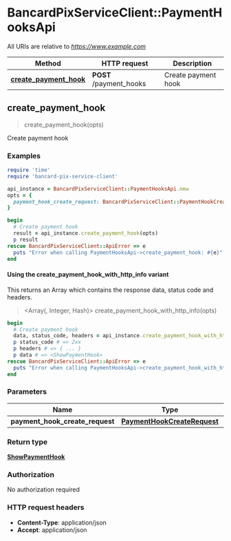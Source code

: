 # BancardPixServiceClient::PaymentHooksApi

All URIs are relative to *https://www.example.com*

| Method | HTTP request | Description |
| ------ | ------------ | ----------- |
| [**create_payment_hook**](PaymentHooksApi.md#create_payment_hook) | **POST** /payment_hooks | Create payment hook |


## create_payment_hook

> <ShowPaymentHook> create_payment_hook(opts)

Create payment hook

### Examples

```ruby
require 'time'
require 'bancard-pix-service-client'

api_instance = BancardPixServiceClient::PaymentHooksApi.new
opts = {
  payment_hook_create_request: BancardPixServiceClient::PaymentHookCreateRequest.new({payment_hook: BancardPixServiceClient::PaymentHookCreateRequestPaymentHook.new({usd_amount_cents: 37, buyer_cpf: 'buyer_cpf_example', buyer_email: 'buyer_email_example', buyer_cellphone: 'buyer_cellphone_example', cashier_user_id: 37, commerce_id: 37})}) # PaymentHookCreateRequest | 
}

begin
  # Create payment hook
  result = api_instance.create_payment_hook(opts)
  p result
rescue BancardPixServiceClient::ApiError => e
  puts "Error when calling PaymentHooksApi->create_payment_hook: #{e}"
end
```

#### Using the create_payment_hook_with_http_info variant

This returns an Array which contains the response data, status code and headers.

> <Array(<ShowPaymentHook>, Integer, Hash)> create_payment_hook_with_http_info(opts)

```ruby
begin
  # Create payment hook
  data, status_code, headers = api_instance.create_payment_hook_with_http_info(opts)
  p status_code # => 2xx
  p headers # => { ... }
  p data # => <ShowPaymentHook>
rescue BancardPixServiceClient::ApiError => e
  puts "Error when calling PaymentHooksApi->create_payment_hook_with_http_info: #{e}"
end
```

### Parameters

| Name | Type | Description | Notes |
| ---- | ---- | ----------- | ----- |
| **payment_hook_create_request** | [**PaymentHookCreateRequest**](PaymentHookCreateRequest.md) |  | [optional] |

### Return type

[**ShowPaymentHook**](ShowPaymentHook.md)

### Authorization

No authorization required

### HTTP request headers

- **Content-Type**: application/json
- **Accept**: application/json

